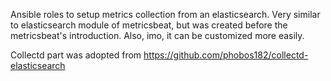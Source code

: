 Ansible roles to setup metrics collection from an elasticsearch. Very similar to elasticsearch module of metricsbeat, 
but was created before the metricsbeat's introduction. Also, imo, it can be customized more easily.

Collectd part was adopted from https://github.com/phobos182/collectd-elasticsearch
